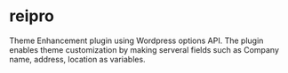 # reipro
Theme Enhancement plugin using Wordpress options API. The plugin enables theme customization by making serveral fields such as Company name, address, location as variables.
